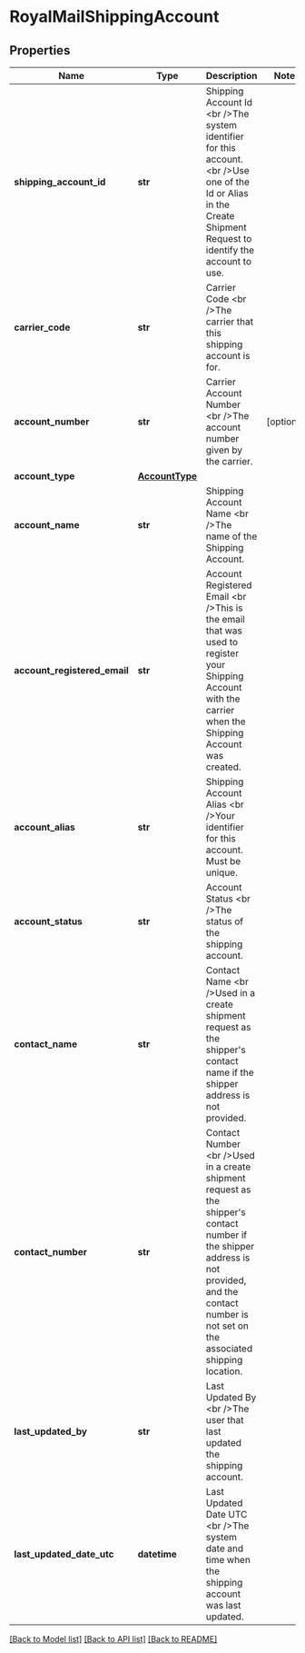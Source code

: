 # RoyalMailShippingAccount

## Properties
Name | Type | Description | Notes
------------ | ------------- | ------------- | -------------
**shipping_account_id** | **str** | Shipping Account Id &lt;br /&gt;The system identifier for this account. &lt;br /&gt;Use one of the Id or Alias in the Create Shipment Request to identify the account to use. | 
**carrier_code** | **str** | Carrier Code &lt;br /&gt;The carrier that this shipping account is for. | 
**account_number** | **str** | Carrier Account Number &lt;br /&gt;The account number given by the carrier. | [optional] 
**account_type** | [**AccountType**](AccountType.md) |  | 
**account_name** | **str** | Shipping Account Name &lt;br /&gt;The name of the Shipping Account. | 
**account_registered_email** | **str** | Account Registered Email &lt;br /&gt;This is the email that was used to register your Shipping Account with the carrier when the Shipping Account was created. | 
**account_alias** | **str** | Shipping Account Alias &lt;br /&gt;Your identifier for this account. Must be unique. | 
**account_status** | **str** | Account Status &lt;br /&gt;The status of the shipping account. | 
**contact_name** | **str** | Contact Name &lt;br /&gt;Used in a create shipment request as the shipper&#x27;s contact name if the shipper address is not provided. | 
**contact_number** | **str** | Contact Number &lt;br /&gt;Used in a create shipment request as the shipper&#x27;s contact number if the shipper address is not provided, and the contact number is not set on the associated shipping location. | 
**last_updated_by** | **str** | Last Updated By &lt;br /&gt;The user that last updated the shipping account. | 
**last_updated_date_utc** | **datetime** | Last Updated Date UTC &lt;br /&gt;The system date and time when the shipping account was last updated. | 

[[Back to Model list]](../README.md#documentation-for-models) [[Back to API list]](../README.md#documentation-for-api-endpoints) [[Back to README]](../README.md)

